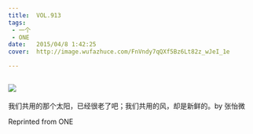```yaml
---
title:	VOL.913
tags:
 - 一个
 - ONE
date:	2015/04/8 1:42:25
cover:	http://image.wufazhuce.com/FnVndy7qQXf5Bz6Lt82z_wJeI_1e

---
```

![](http://image.wufazhuce.com/FnVndy7qQXf5Bz6Lt82z_wJeI_1e)
---

我们共用的那个太阳，已经很老了吧；我们共用的风，却是新鲜的。by 张怡微
 
Reprinted from ONE
